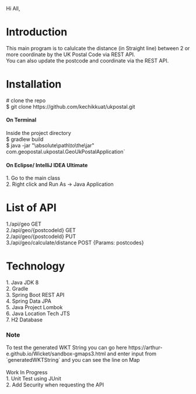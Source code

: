 Hi All, <br/>
<h1>Introduction</h1>
This main program is to calulcate the distance (in Straight line) between 2 or more coordinate by the UK Postal Code via REST API. <br/>
You can also update the postcode and coordinate via the REST API. <br/>

<h1>Installation</h1>
# clone the repo <br/>
$ git clone https://github.com/kechikkuat/ukpostal.git <br/>
<h4>On Terminal</h4>
Inside the project directory <br/>
$ gradlew build <br/>
$ java -jar "\absolute\path\to\the\jar" com.geopostal.ukpostal.GeoUkPostalApplication` <br/>
<h4>On Eclipse/ IntelliJ IDEA Ultimate</h4>
1. Go to the main class <br/>
2. Right click and Run As -> Java Application

<h1>List of API</h1>
1./api/geo GET<br/>
2./api/geo/{postcodeId} GET <br/>
2./api/geo/{postcodeId} PUT <br/>
3./api/geo/calculate/distance POST {Params: postcodes}<br/>

<h1>Technology</h1>
1. Java JDK 8<br/>
2. Gradle <br/>
3. Spring Boot REST API<br/>
4. Spring Data JPA<br/>
5. Java Project Lombok<br/>
6. Java Location Tech JTS<br/>
7. H2 Database<br/>

<h3>Note</h3>
To test the generated WKT String you can go here https://arthur-e.github.io/Wicket/sandbox-gmaps3.html and enter input from `generatedWKTString` and you can see the line on Map
<br/><br/>
Work In Progress<br/>
1. Unit Test using JUnit<br/>
2. Add Security when requesting the API
